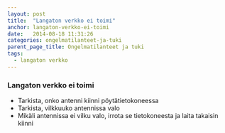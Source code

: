```yaml
---
layout: post
title:  "Langaton verkko ei toimi"
anchor: langaton-verkko-ei-toimi
date:   2014-08-18 11:31:26
categories: ongelmatilanteet-ja-tuki
parent_page_title: Ongelmatilanteet ja tuki
tags:
  - langaton verkko
---
```


### <a name="langaton-verkko-ei-toimi">Langaton verkko ei toimi</a>
* Tarkista, onko antenni kiinni pöytätietokoneessa
* Tarkista, vilkkuuko antennissa valo
* Mikäli antennissa ei vilku valo, irrota se tietokoneesta ja laita takaisin kiinni
